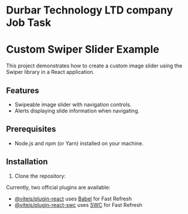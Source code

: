 # Durbar Technology LTD company Job Task

# Custom Swiper Slider Example

This project demonstrates how to create a custom image slider using the Swiper library in a React application.

## Features

- Swipeable image slider with navigation controls.
- Alerts displaying slide information when navigating.

## Prerequisites

- Node.js and npm (or Yarn) installed on your machine.

## Installation

1. Clone the repository:




Currently, two official plugins are available:

- [@vitejs/plugin-react](https://github.com/vitejs/vite-plugin-react/blob/main/packages/plugin-react/README.md) uses [Babel](https://babeljs.io/) for Fast Refresh
- [@vitejs/plugin-react-swc](https://github.com/vitejs/vite-plugin-react-swc) uses [SWC](https://swc.rs/) for Fast Refresh

